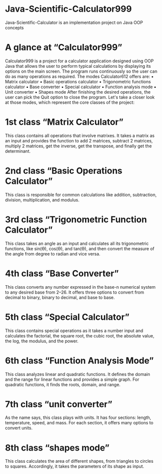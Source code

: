# Java-Scientific-Calculator999
Java-Scientific-Calculator is an implementation project on Java OOP concepts


# A glance at “Calculator999”
Calculator999 is a project for a calculator application designed using OOP Java that
allows the user to perform typical calculations by displaying its options on the main screen. 
The program runs continuously so the user can do as many operations as required. 
The modes Calculator612 offers are:
▪ Matrix calculator
▪ Basic operations calculator
▪ Trigonometric functions calculator
▪ Base converter 
▪ Special calculator
▪ Function analysis mode
▪ Unit converter
▪ Shapes mode
After finishing the desired operations, the user can pick the Quit option to close the program.
Let's take a closer look at those modes, which represent the core classes of the project:

# 1st class “Matrix Calculator”
This class contains all operations that involve matrixes. It takes a matrix as an input and provides 
the function to add 2 matrices, subtract 2 matrices, multiply 2 matrices, get the inverse, get 
the transpose, and finally get the determinant.

# 2nd class “Basic Operations Calculator”
This class is responsible for common calculations like addition, subtraction, division, 
multiplication, and modulus.

# 3rd class “Trigonometric Function Calculator”
This class takes an angle as an input and calculates all its trigonometric functions, like sin(Ɵ), 
cos(Ɵ), and tan(Ɵ), and then convert the measure of the angle from degree to radian and 
vice versa.

# 4th class “Base Converter”
This class converts any number expressed in the base-n numerical system to any desired 
base from 2–26. It offers three options to convert from decimal to binary, binary to decimal,
and base to base.

# 5th class “Special Calculator”
This class contains special operations as it takes a number input and calculates the factorial, 
the square root, the cubic root, the absolute value, the log, the modulus, and the power.

# 6th class “Function Analysis Mode”
This class analyzes linear and quadratic functions. It defines the domain
and the range for linear functions and provides a simple graph. For quadratic functions, it finds the roots, domain, 
and range.

# 7th class “unit converter”
As the name says, this class plays with units. It has four sections: length, temperature, speed, 
and mass. For each section, it offers many options to convert units.

# 8th class “shapes mode”
This class calculates the area of different shapes, from triangles to circles to squares. 
Accordingly, it takes the parameters of its shape as input.

